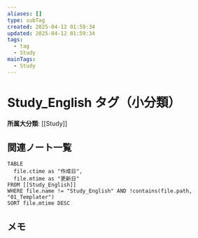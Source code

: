 ```yaml
---
aliases: []
type: subTag
created: 2025-04-12 01:59:34
updated: 2025-04-12 01:59:34
tags:
  - tag
  - Study
mainTags:
  - Study
---
```


# Study_English タグ（小分類）

**所属大分類**: [[Study]]

## 関連ノート一覧

```dataview
TABLE 
  file.ctime as "作成日", 
  file.mtime as "更新日"
FROM [[Study_English]] 
WHERE file.name != "Study_English" AND !contains(file.path, "01_Templater")
SORT file.mtime DESC
```

## メモ